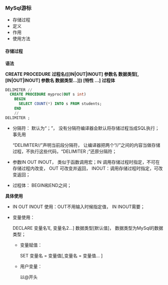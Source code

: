 ### MySql游标

- 存储过程
- 定义
- 作用
- 使用方法



#### 存储过程

**语法**

**CREATE PROCEDURE**  **过程名([[IN|OUT|INOUT] 参数名 数据类型[,[IN|OUT|INOUT] 参数名 数据类型…]]) [特性 ...] 过程体**

```sql
DELIMITER //
  CREATE PROCEDURE myproc(OUT s int)
    BEGIN
      SELECT COUNT(*) INTO s FROM students;
    END
    //
DELIMITER ;
```

- 分隔符： 默认为“；”， 没有分隔符编译器会默认将存储过程当成SQL执行；事先用

  “DELIMITER//”声明当前段分隔符， 让编译器把两个“//”之间的内容当做存储过程，不执行这些代码，“DELIMITER ;”还原分隔符；

- 参数IN OUT INOUT， 类似于函数调用宏；IN 调用存储过程时指定，不可在存储过程内改变， OUT 可改变并返回， INOUT：调用存储过程时指定，可改变返回；
- 过程体： BEGIN和END之间；



**具体使用**

- IN OUT INOUT 使用：OUT不用输入时候指定值， IN INOUT需要；

- 变量使用：

  DECLARE 变量名1[, 变量名2...] 数据类型[默认值]， 数据类型为MySql的数据类型；

  - 变量赋值：

    SET 变量名 = 变量值[,变量名 = 变量值... ]

  - 用户变量：

    以@开头